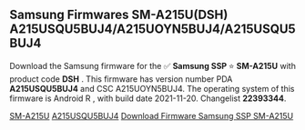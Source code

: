 <h2>Samsung Firmwares SM-A215U(DSH) A215USQU5BUJ4/A215UOYN5BUJ4/A215USQU5BUJ4</h2>
Download the Samsung firmware for the ✅ <strong>Samsung SSP </strong> ⭐ <strong>SM-A215U</strong> with product code <strong>DSH</strong> . This firmware has version number PDA <strong>A215USQU5BUJ4</strong> and CSC A215UOYN5BUJ4. The operating system of this firmware is Android R , with build date 2021-11-20. Changelist <strong>22393344</strong>.


[SM-A215U](https://samfirm.shop/samsung/model/SM-A215U)
[A215USQU5BUJ4](https://samfirm.shop/samsung/pda/A215USQU5BUJ4)
[Download Firmware Samsung SSP SM-A215U](https://samfirm.shop/samsung/firmware/476125)
